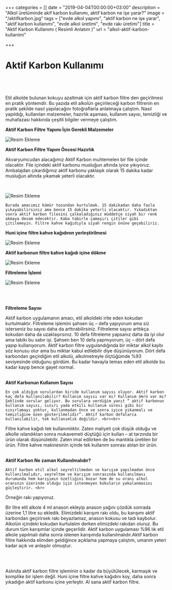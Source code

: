 +++
categories = []
date = "2019-04-04T00:00:00+03:00"
description = "Alkol üretüminde akif karbon kullanımı, aktif karbon ne işe yarar?"
image = "/aktifkarbon.jpg"
tags = ["evde alkol yapımı", "aktif karbon ne işe yarar", "aktif karbon kullanımı", "evde alkol üretimi", "evde rakı üretimi"]
title = "Aktif Karbon Kullanımı ( Resimli Anlatım )"
url = "alkol-aktif-karbon-kullanimi"

+++
#  Aktif Karbon Kullanımı

<br>

# 

  Etil alkolde bulunan kokuyu azaltmak için aktif karbon filtre den geçirilmesi en pratik yöntemdir. Bu yazıda etil alkolün geçirileceği karbon filtrenin en pratik şekilde nasıl yapılacağını fotoğraflarla anlatmaya çalıştım. Nasıl yapıldığı, kullanılan malzemeler, hazırlık aşaması, kullanım sayısı, temizliği ve muhafazası hakkında çeşitli bilgiler vermeye çalıştım.<br>

**Aktif Karbon Filtre Yapımı İçin Gerekli Malzemeler**

![Resim Ekleme](https://keyifleryerinde.com/wp-content/uploads/2019/03/1-1024x768.jpg)

**Aktif Karbon Filtre Yapım Öncesi Hazırlık**

Akvaryumcudan alacağımız Aktif Karbon muhtemelen bir file içinde olacaktır. File içindeki aktif karbonu musluğun altında iyice yıkıyoruz. Ambalajdan çıkardığımız aktif karbonu yaklaşık olarak 15 dakika kadar musluğun altında yıkamak yeterli olacaktır.

<br>

![Resim Ekleme](https://keyifleryerinde.com/wp-content/uploads/2019/03/2-768x1024.jpg)

    Burada amacımız kömür tozundan kurtulmak. 15 dakikadan daha fazla yıkayabilirsiniz ama bence 15 dakika yeterli olacaktır. Yıkadıktan sonra aktif karbon filesini çalkaladığınız müddetçe siyah bir renk akmaya devam edecektir. Kaba tabirle çamaşırı çitiler gibi çitilemeyin. Filtre kahve kağıdıyla siyah rengin önüne geçebiliriz.

**Huni içine filtre kahve kağıdının yerleştirilmesi**

![Resim Ekleme](https://keyifleryerinde.com/wp-content/uploads/2019/03/3-1024x768.jpg)

**Aktif karbonun filtre kahve kağıdı içine dökme**

![Resim Ekleme](https://keyifleryerinde.com/wp-content/uploads/2019/03/4-768x1024.jpg)

**Filtreleme İşlemi**

![Resim Ekleme](https://keyifleryerinde.com/wp-content/uploads/2019/03/5-1024x768.jpg)

<br><br>

**Filtreleme Sayısı** <br>

   Aktif karbon uygulamanın amacı, etil alkoldeki irite eden kokudan kurtulmaktır. Filtreleme işlemini şahsen üç – defa yapıyorum ama siz isterseniz bu sayısı daha da arttırabilirsiniz. Filtreleme sayısı arttıkça kokudan daha da uzaklaşırsınız. 10 defa filtreleme yapsanız daha da iyi olur ama tabiki bu sabır işi. Şahsen ben 10 defa yapmıyorum, üç – dört defa yapıp kullanıyorum. Aktif karbon filtre uygulandığında bir miktar alkol kaybı söz konusu olur ama bu miktar kabul edilebilir diye düşünüyorum. Dört defa karbondan geçirdiğim etil alkolü, alkolmetreyle ölçtüğümde %93 seviyesinde olduğunu gördüm. Bu kadar havayla temas eden etil alkolde bu kadar kayıp bence gayet normal. <br> <br>

**Aktif Karbonun Kullanım Sayısı**

    En çok aldığım sorulardan biride kullanım sayısı oluyor. Aktif karbon kaç defa kullanılabilir? Kullanım sayısı var mı? Kullanım ömrü var mı? Şeklinde sorular geliyor. Bu sorulara verdiğim yanıt “ aktif karbonun kullanım sayısı, sınırı yada etkili kullanım süresi gibi bir sınırlamayı yoktur, kullanmadan önce ve sonra iyice yıkanmalı ve temizliğine özen gösterilmelidir”. Aktif karbon defalarca kullanılabilir, tek kullanımlık değildir. <br><br>

Filtre kahve kağıdı tek kullanımlıktır. Zaten maliyeti çok düşük olduğu ve alkolle ıslandıktan sonra mukavemeti düştüğü için kullan – at tarzında bir ürün olarak düşünülebilir. Zaten imal edilirken de bu mantıkla üretilen bir ürün. Filtre kahve makinesinin içinde tek kullanım sonrası atılan bir ürün. <br><br>

**Aktif Karbon Ne zaman Kullanılmalıdır?**

    Aktif karbon etil alkol seyreltilmeden ve karışım yapılmadan önce kullanılmalıdır, seyreltme ve karışım sonrasında kullanılması durumunda hem karışımın özelliğini bozar hem de su oranı alkol oranının üzerinde olduğu için istenmeyen kokuların yakalanmasını güçleştirir. <br>

Örneğin rakı yapıyoruz.

   Bir litre etil alkole 4 ml anason ekleyip anason yağını çözdük sonrada üzerine 1,1 litre su ekledik. Elimizdeki karışım rakı oldu, bu karışımı aktif karbondan geçirirsek rakı beyazlamaz, anason kokusu ve tadı kaybolur. Alkolün içindeki kokudan kurtulalım derken elimizdeki rakıdan oluruz. Bu durum tüm karışımlar içinde geçerlidir. Aktif karbon uygulaması %96 lık etil alkole yapılmalı daha sonra istenen karışımda kullanılmalıdır.Aktif karbon filtre hakkında elimden geldiğince açıklama yapmaya çalıştım, umarım yeteri kadar açık ve anlaşılır olmuştur.

<br><br>

Aslında aktif karbon filtre işleminin o kadar da büyütülecek, karmaşık ve komplike bir işlem değil. Huni içine filtre kahve kağıdını koy, daha sonra yıkadığın aktif karbonu içine yerleştir. Al sana aktif karbon filtre.